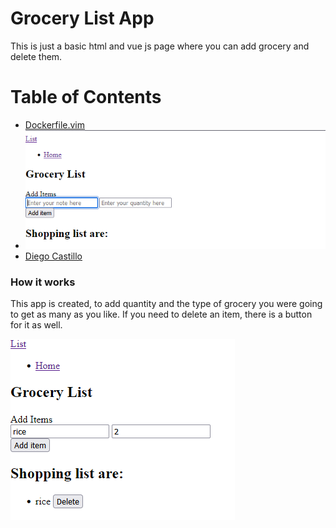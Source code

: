 # Grocery List App
This is just a basic html and vue js page where you can add grocery and delete them.


Table of Contents
=================

  * [Dockerfile.vim](#dockerfilevim)
  * ![screenshot](screenshots/grocery.png)
  * [Diego Castillo](#license)


###  How it works
This app is created, to add quantity and the type of grocery you were going to get as many as you like. If you need to delete an item,
there is a button for it as well. 


![screenshot](screenshots/g2.png)
 
